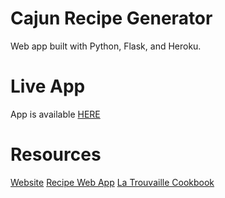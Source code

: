 # Cajun Recipe Generator
Web app built with Python, Flask, and Heroku. 

# Live App
App is available [HERE](https://brandontouchet.com/cajunrecipes/)

# Resources
[Website](https://github.com/jibolash/Eve)
[Recipe Web App](https://towardsdatascience.com/build-a-simple-web-app-with-github-pages-flask-and-heroku-bcb2dacc8331)
[La Trouvaille Cookbook](https://gofile.io/d/5ZAkr5)
